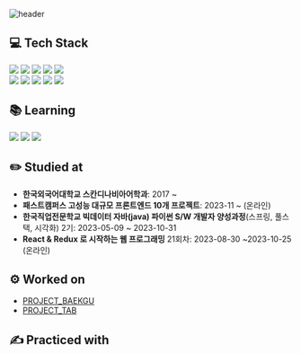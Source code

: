 ![header](https://capsule-render.vercel.app/api?type=waving&color=234E70&height=150&section=header&text=DancingKim's%20GitHub&fontSize=50&fontAlign=65&fontColor=FBF8BE)

## 💻 Tech Stack
<div class="tech__form"> 
<div class="tech__form-front"> 
<img src="https://img.shields.io/badge/html5-E34F26?style=for-the-badge&logo=html5&logoColor=white">
<img src="https://img.shields.io/badge/css3-1572B6?style=for-the-badge&logo=css3&logoColor=white">
 <img src="https://img.shields.io/badge/sass-CC6699?style=for-the-badge&logo=sass&logoColor=white">
<img src="https://img.shields.io/badge/JavaScript-F7DF1E?style=for-the-badge&logo=javascript&logoColor=white">
<img src="https://img.shields.io/badge/typescript-3178C6?style=for-the-badge&logo=typescript&logoColor=white">
</div>
<div class="tech__form-back"> 
<img src="https://img.shields.io/badge/java-FE5F50?style=for-the-badge&logo=java&logoColor=white">
<img src="https://img.shields.io/badge/react-61DAFB?style=for-the-badge&logo=react&logoColor=white">
<img src="https://img.shields.io/badge/firebase-FFCA28?style=for-the-badge&logo=firebase&logoColor=white">
<img src="https://img.shields.io/badge/springboot-6DB33F?style=for-the-badge&logo=springboot&logoColor=white">
<img src="https://img.shields.io/badge/mysql-4479A1?style=for-the-badge&logo=mysql&logoColor=white">
</div>
</div>

## 📚 Learning
<div class="tech__form">
<img src="https://img.shields.io/badge/python-3776AB?style=for-the-badge&logo=python&logoColor=white">
<img src="https://img.shields.io/badge/jupyter-F37626?style=for-the-badge&logo=jupyter&logoColor=white">
<img src="https://img.shields.io/badge/mongodb-47A248?style=for-the-badge&logo=mongodb&logoColor=white">
</div>

## ✏️ Studied at

- **한국외국어대학교 스칸디나비아어학과**: 2017 ~
- **패스트캠퍼스 고성능 대규모 프론트엔드 10개 프로젝트**: 2023-11 ~ (온라인)
- **한국직업전문학교 빅데이터 자바(java) 파이썬 S/W 개발자 양성과정**(스프링, 풀스택, 시각화) 2기: 2023-05-09 ~ 2023-10-31
- **React & Redux 로 시작하는 웹 프로그래밍** 21회차: 2023-08-30 ~2023-10-25 (온라인)

## ⚙️ Worked on

- [PROJECT_BAEKGU](https://github.com/dancingKimDH/baekgu_project)
- [PROJECT_TAB](https://github.com/lee000403/PROJECT_TAB)

## ✍️ Practiced with

<!--
**dancingKimDH/dancingKimDH** is a ✨ _special_ ✨ repository because its `README.md` (this file) appears on your GitHub profile.

Here are some ideas to get you started:

- 🔭 I’m currently working on ...
- 🌱 I’m currently learning ...
- 👯 I’m looking to collaborate on ...
- 🤔 I’m looking for help with ...
- 💬 Ask me about ...
- 📫 How to reach me: ...
- 😄 Pronouns: ...
- ⚡ Fun fact: ...
-->
